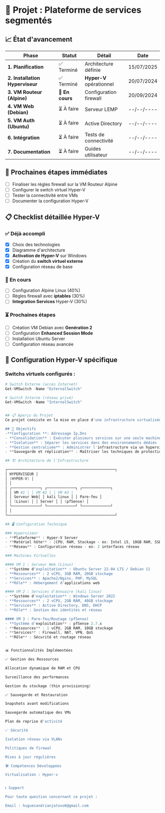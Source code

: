 
# 🚀 Projet : Plateforme de services segmentés

## 📈 État d'avancement

| Phase | Statut | Détail | Date |
|-------|--------|--------|------|
| **1. Planification** | ✅ Terminé | Architecture définie | 15/07/2025 |
| **2. Installation Hyperviseur** | ✅ Terminé | **Hyper-V** opérationnel | 20/07/2024 |
| **3. VM Routeur (Alpine)** | 🔄 **En cours** | Configuration firewall | 20/09/2024 |
| **4. VM Web (Debian)** | ⏳ À faire | Serveur LEMP | --/--/---- |
| **5. VM Auth (Ubuntu)** | ⏳ À faire | Active Directory | --/--/---- |
| **6. Intégration** | ⏳ À faire | Tests de connectivité | --/--/---- |
| **7. Documentation** | ⏳ À faire | Guides utilisateur | --/--/---- |

## 🎯 Prochaines étapes immédiates

- [ ] Finaliser les règles firewall sur la VM Routeur Alpine
- [ ] Configurer le switch virtuel Hyper-V
- [ ] Tester la connectivité entre VMs
- [ ] Documenter la configuration Hyper-V

## 📋 Checklist détaillée Hyper-V

### ✅ **Déjà accompli**
- [x] Choix des technologies
- [x] Diagramme d'architecture
- [x] **Activation de Hyper-V** sur Windows
- [x] Création du **switch virtuel externe**
- [x] Configuration réseau de base

### 🔄 **En cours**
- [ ] Configuration Alpine Linux (40%)
- [ ] Règles firewall avec **iptables** (30%)
- [ ] **Integration Services** Hyper-V (30%)

### ⏳ **Prochaines étapes**
- [ ] Création VM Debian avec **Genération 2**
- [ ] Configuration **Enhanced Session Mode**
- [ ] Installation Ubuntu Server
- [ ] Configuration réseau avancée

## 🔧 Configuration Hyper-V spécifique

### **Switchs virtuels configurés :**
```powershell
# Switch Externe (accès Internet)
Get-VMSwitch -Name "ExternalSwitch"

# Switch Interne (réseau privé)
Get-VMSwitch -Name "InternalSwitch"


## 📋 Aperçu du Projet
Ce projet consiste en la mise en place d'une infrastructure virtualisée complète hébergeant 3 machines virtuelles pour fournir des services réseau essentiels. L'objectif est de démontrer la maîtrise des concepts de virtualisation, de gestion d'infrastructure et de mise en réseau.

## 🎯 Objectifs
-**Configuration **: Adressage Ip,Dns
- **Consolidation** : Exécuter plusieurs services sur une seule machine physique
- **Isolation** : Séparer les services dans des environnements dédiés
- **Gestion centralisée** : Administrer l'infrastructure via un hyperviseur
- **Sauvegarde et réplication** : Maîtriser les techniques de protection des VMs

## 🏗️ Architecture de l'Infrastructure 

┌─────────────────────────────────────────────────┐
│ HYPERVISEUR │
│ (HYPER-V) │
│ │
│ ┌─────────────┐ ┌─────────────┐ ┌─────────────┐
│ │ VM #1 │ │ VM #2 │ │ VM #3 │
│ │ Serveur Web│ │ kali linux │ │ Pare-feu │
│ │ (Linux) │ │ Server │ │ (pfSense) │
│ └─────────────┘ └─────────────┘ └─────────────┘
│ │
└─────────────────────────────────────────────────┘

## 🖥️ Configuration Technique

### Hyperviseur
- **Plateforme** : Hyper-V Server
- **Matériel hôte** : [CPU, RAM, Stockage - ex: Intel i5, 10GB RAM, SSD 256GB]
- **Réseau** : Configuration réseau - ex: 2 interfaces réseau

### Machines Virtuelles

#### VM 1 : Serveur Web (Linux)
- **Système d'exploitation** : Ubuntu Server 22.04 LTS / Debian 11
- **Ressources** : 2 vCPU, 3GB RAM, 20GB stockage
- **Services** : Apache2/Nginx, PHP, MySQL
- **Rôle** : Hébergement d'applications web

#### VM 2 : Services d'Annuaire (kali linux)
- **Système d'exploitation** : Windows Server 2022
- **Ressources** : 2 vCPU, 2GB RAM, 40GB stockage
- **Services** : Active Directory, DNS, DHCP
- **Rôle** : Gestion des identités et réseau

#### VM 3 : Pare-feu/Routage (pfSense)
- **Système d'exploitation** : pfSense 2.7.x
- **Ressources** : 1 vCPU, 2GB RAM, 10GB stockage
- **Services** : Firewall, NAT, VPN, QoS
- **Rôle** : Sécurité et routage réseau


📊 Fonctionnalités Implémentées

✅ Gestion des Ressources

Allocation dynamique de RAM et CPU

Surveillance des performances

Gestion du stockage (thin provisioning)

✅ Sauvegarde et Restauration

Snapshots avant modifications

Sauvegarde automatique des VMs

Plan de reprise d'activité

✅ Sécurité

Isolation réseau via VLANs

Politiques de firewal

Mises à jour régulières

🛠️ Compétences Développées

Virtualisation : Hyper-v


📞 Support

Pour toute question concernant ce projet :

Email : huguesandrianjatovo6@gmail.com 





